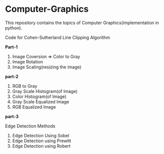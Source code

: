 # Computer-Graphics
This repository contains the topics of Computer Graphics(implementation in python).  
  
  Code for Cohen-Sutherland Line Clipping Algorithm  
  
**Part-1**  
1. Image Coversion => Color to Gray  
2. Image Rotation  
3. Image Scaling(resizing the image)  
  
**part-2**  
1. RGB to Gray  
2. Gray Scale Histogram(of Image)  
3. Color Histogram(of Image)  
4. Gray Scale Equalized Image  
5. RGB Equalized Image  
  
**part-3**  
  
  Edge Detection Methods  
1. Edge Detection Using Sobel  
2. Edge Detection using Prewitt  
3. Edge Detection using Robert  
